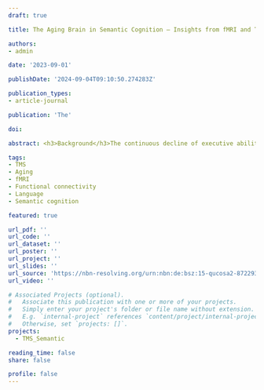 ```yaml
---
draft: true

title: The Aging Brain in Semantic Cognition – Insights from fMRI and TMS

authors:
- admin

date: '2023-09-01'

publishDate: '2024-09-04T09:10:50.274283Z'

publication_types:
- article-journal

publication: 'The'

doi: 

abstract: <h3>Background</h3>The continuous decline of executive abilities with age is mirrored by increased neural activity of domain-general networks during task processing. So far, it remains unclear how much domain-general networks contribute to domain-specific processes such as language when cognitive demands increase. The current neuroimaging study explored the potential of intermittent theta-burst stimulation (iTBS) over a domain-general hub to enhance executive and semantic processing in healthy middle-aged to older adults.<br/><h3>Methods</h3>We implemented a cross-over within-subject study design with three task-based neuroimaging sessions per participant. Using an individualized stimulation approach, each participant received once effective and once sham iTBS over the pre-supplementary motor area (pre-SMA), a region of domain-general control. Subsequently, task-specific stimulation effects were assessed in functional MRI using a semantic and a non-verbal executive task with varying cognitive demand.<br/><h3>Results</h3>Effective stimulation increased activity only during semantic processing in visual and dorsal attention networks. Further, iTBS induced increased seed-based connectivity in task-specific networks for semantic and executive conditions with high cognitive load but overall reduced whole-brain coupling between domain-general networks. Notably, stimulation-induced changes in activity and connectivity related differently to behavior. While stronger activity of the parietal dorsal attention network was linked to poorer semantic performance, its enhanced coupling with the pre-SMA was associated with more efficient semantic processing.<br/><h3>Conclusions</h3>iTBS modulates networks in a task-dependent manner and generates effects at regions remote to the stimulation site. These neural changes are linked to more efficient semantic processing, which underlines the general potential of network stimulation approaches in cognitive aging.

tags:
- TMS
- Aging
- fMRI
- Functional connectivity
- Language
- Semantic cognition

featured: true

url_pdf: ''
url_code: ''
url_dataset: ''
url_poster: ''
url_project: ''
url_slides: ''
url_source: 'https://nbn-resolving.org/urn:nbn:de:bsz:15-qucosa2-872293'
url_video: ''

# Associated Projects (optional).
#   Associate this publication with one or more of your projects.
#   Simply enter your project's folder or file name without extension.
#   E.g. `internal-project` references `content/project/internal-project/index.md`.
#   Otherwise, set `projects: []`.
projects:
  - TMS_Semantic

reading_time: false
share: false

profile: false
---
```

